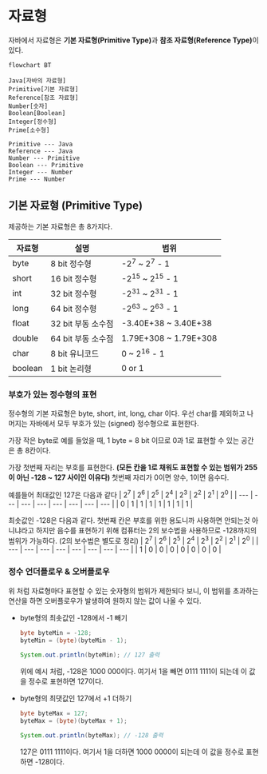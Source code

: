 # 자료형

자바에서 자료형은 <strong>기본 자료형(Primitive Type)</strong>과 <strong>참조 자료형(Reference Type)</strong>이 있다.

```mermaid
flowchart BT

Java[자바의 자료형]
Primitive[기본 자료형]
Reference[참조 자료형]
Number[숫자]
Boolean[Boolean]
Integer[정수형]
Prime[소수형]

Primitive --- Java
Reference --- Java
Number --- Primitive
Boolean --- Primitive
Integer --- Number
Prime --- Number

```

## 기본 자료형 (Primitive Type)

제공하는 기본 자료형은 총 8가지다.

| 자료형     | 설명            | 범위                                   |
|---------|---------------|--------------------------------------|
| byte    | 8 bit 정수형     | -2<sup>7</sup> ~ 2<sup>7</sup> - 1   |
| short   | 16 bit 정수형    | -2<sup>15</sup> ~ 2<sup>15</sup> - 1 |
| int     | 32 bit 정수형    | -2<sup>31</sup> ~ 2<sup>31</sup> - 1 |
| long    | 64 bit 정수형    | -2<sup>63</sup> ~ 2<sup>63</sup> - 1 |
| float   | 32 bit 부동 소수점 | -3.40E+38 ~ 3.40E+38                 |
| double  | 64 bit 부동 소수점 | 1.79E+308 ~ 1.79E+308                |
| char    | 8 bit 유니코드    | 0 ~ 2<sup>16</sup> - 1               |
| boolean | 1 bit 논리형     | 0 or 1                               |

### 부호가 있는 정수형의 표현
정수형의 기본 자료형은 byte, short, int, long, char 이다. 우선 char를 제외하고 나머지는 자바에서 모두 부호가 있는 (signed) 정수형으로 표현한다.

가장 작은 byte로 예를 들었을 때, 1 byte = 8 bit 이므로 0과 1로 표현할 수 있는 공간은 총 8칸이다.

가장 첫번째 자리는 부호를 표현한다. <strong>(모든 칸을 1로 채워도 표현할 수 있는 범위가 255이 아닌 -128 ~ 127 사이인 이유다) </strong> 첫번째 자리가 0이면 양수, 1이면 음수다. 

예를들어 최대값인 127은 다음과 같다
| 2<sup>7</sup> | 2<sup>6</sup> | 2<sup>5</sup> | 2<sup>4</sup> | 2<sup>3</sup> | 2<sup>2</sup> | 2<sup>1</sup> | 2<sup>0</sup> |
| --- | --- | --- | --- | --- | --- | --- | --- |
| 0 | 1 | 1 | 1 | 1 | 1 | 1 | 1 |

최솟값인 -128은 다음과 같다. 첫번째 칸은 부호를 위한 용도니까 사용하면 안되는것 아니냐라고 하지만 음수를 표현하기 위해 컴퓨터는 2의 보수법을 사용하므로 -128까지의 범위가 가능하다. (2의 보수법은 별도로 정리)
| 2<sup>7</sup> | 2<sup>6</sup> | 2<sup>5</sup> | 2<sup>4</sup> | 2<sup>3</sup> | 2<sup>2</sup> | 2<sup>1</sup> | 2<sup>0</sup> |
| --- | --- | --- | --- | --- | --- | --- | --- |
| 1 | 0 | 0 | 0 | 0 | 0 | 0 | 0 |

### 정수 언더플로우 & 오버플로우
위 처럼 자료형마다 표현할 수 있는 숫자형의 범위가 제한되다 보니, 이 범위를 초과하는 연산을 하면 오버플로우가 발생하여 원하지 않는 값이 나올 수 있다.

- byte형의 최솟값인 -128에서 -1 빼기
    ```java
    byte byteMin = -128;
    byteMin = (byte)(byteMin - 1);
        
    System.out.println(byteMin); // 127 출력
    ```

    위에 예시 처럼, -128은 1000 000이다. 여기서 1을 빼면 0111 1111이 되는데 이 값을 정수로 표현하면 127이다.
    <br>

- byte형의 최댓값인 127에서 +1 더하기
    ```java
    byte byteMax = 127;
    byteMax = (byte)(byteMax + 1);

    System.out.println(byteMax); // -128 출력
    ```

    127은 0111 1111이다. 여기서 1을 더하면 1000 0000이 되는데 이 값을 정수로 표현하면 -128이다.

